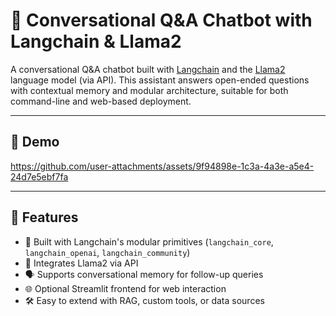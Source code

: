 # 🤖 Conversational Q&A Chatbot with Langchain & Llama2

A conversational Q&A chatbot built with [Langchain](https://www.langchain.com/) and the [Llama2](https://huggingface.co/meta-llama) language model (via API). This assistant answers open-ended questions with contextual memory and modular architecture, suitable for both command-line and web-based deployment.

---

## 🎥 Demo

https://github.com/user-attachments/assets/9f94898e-1c3a-4a3e-a5e4-24d7e5ebf7fa

---

## 🚀 Features

- 🧩 Built with Langchain's modular primitives (`langchain_core`, `langchain_openai`, `langchain_community`)
- 🦙 Integrates Llama2 via API
- 🗣️ Supports conversational memory for follow-up queries
- 🌐 Optional Streamlit frontend for web interaction
- 🛠️ Easy to extend with RAG, custom tools, or data sources

